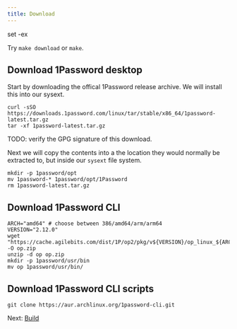 ```yaml
---
title: Download
---
```

set -ex

Try `make download` or `make`.

## Download 1Password desktop

Start by downloading the offical 1Password release archive. We will install this into our sysext.

```shell
curl -sSO https://downloads.1password.com/linux/tar/stable/x86_64/1password-latest.tar.gz
tar -xf 1password-latest.tar.gz
```

TODO: verify the GPG signature of this download.

Next we will copy the contents into a the location they would normally be extracted to, but inside our `sysext` file system.

```shell
mkdir -p 1password/opt
mv 1password-* 1password/opt/1Password
rm 1password-latest.tar.gz
```

## Download 1Password CLI

```shell
ARCH="amd64" # choose between 386/amd64/arm/arm64
VERSION="2.12.0"
wget "https://cache.agilebits.com/dist/1P/op2/pkg/v${VERSION}/op_linux_${ARCH}_v${VERSION}.zip" -O op.zip
unzip -d op op.zip
mkdir -p 1password/usr/bin
mv op 1password/usr/bin/
```

## Download 1Password CLI scripts

```shell
git clone https://aur.archlinux.org/1password-cli.git
```

Next: [Build](build)
